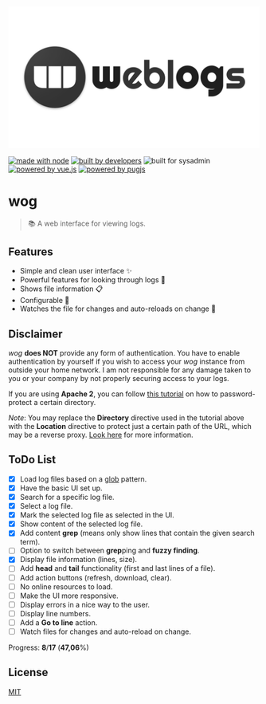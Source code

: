 ![header](header.png)

[![made with node](https://img.shields.io/badge/made%20with-node.js-c1282d.svg?style=for-the-badge&colorA=ef4041)](https://nodejs.org)
[![built by developers](https://img.shields.io/badge/built%20by-developers-D15E28.svg?style=for-the-badge&colorA=E36D26)](https://github.com/axelrindle)
![built for sysadmin](https://img.shields.io/badge/built%20for-sysadmins-D15E28.svg?style=for-the-badge&colorA=E36D26)
[![powered by vue.js](https://img.shields.io/badge/powered%20by-vue.js-43A047.svg?style=for-the-badge&colorA=66BB6A)](https://vuejs.org/)
[![powered by pugjs](https://img.shields.io/badge/powered%20by-pugjs-43A047.svg?style=for-the-badge&colorA=66BB6A)](https://github.com/pugjs/pug)

# wog
> :books: A web interface for viewing logs.

## Features
- Simple and clean user interface :sparkles:
- Powerful features for looking through logs :muscle:
- Shows file information :clipboard:
- Configurable :pencil:
- Watches the file for changes and auto-reloads on change :bell:

## Disclaimer
*wog* **does NOT** provide any form of authentication. You have to enable authentication by yourself if you wish to access your *wog* instance from outside your home network. I am not responsible for any damage taken to you or your company by not properly securing access to your logs.

If you are using **Apache 2**, you can follow [this tutorial](https://www.digitalocean.com/community/tutorials/how-to-set-up-password-authentication-with-apache-on-ubuntu-14-04) on how to password-protect a certain directory.

*Note*: You may replace the **Directory** directive used in the tutorial above with the **Location** directive to protect just a certain path of the URL, which may be a reverse proxy. [Look here](https://stackoverflow.com/questions/23565693/how-can-i-password-protect-applications-behind-mod-proxy-in-apache) for more information.

## ToDo List
- [x] Load log files based on a [glob](https://github.com/isaacs/node-glob) pattern.
- [x] Have the basic UI set up.
- [x] Search for a specific log file.
- [x] Select a log file.
- [x] Mark the selected log file as selected in the UI.
- [x] Show content of the selected log file.
- [x] Add content **grep** (means only show lines that contain the given search term).
- [ ] Option to switch between **grep**ping and **fuzzy finding**.
- [x] Display file information (lines, size).
- [ ] Add **head** and **tail** functionality (first and last lines of a file).
- [ ] Add action buttons (refresh, download, clear).
- [ ] No online resources to load.
- [ ] Make the UI more responsive.
- [ ] Display errors in a nice way to the user.
- [ ] Display line numbers.
- [ ] Add a **Go to line** action.
- [ ] Watch files for changes and auto-reload on change.

Progress: **8**/**17** (**47,06**%)

## License
[MIT](LICENSE)
